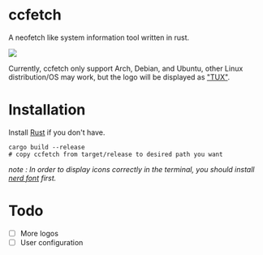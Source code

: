 # ccfetch
A neofetch like system information tool written in rust.

![](https://raw.githubusercontent.com/charleschetty/picturebed/main/picture/2023-11-26_06-31.png)

Currently, ccfetch only support Arch, Debian, and Ubuntu, other Linux distribution/OS may work, but 
the logo will be displayed as ["TUX"](https://en.wikipedia.org/wiki/Tux_(mascot)). 

# Installation

Install [Rust](https://www.rust-lang.org/tools/install) if you don't have. 

```shell
cargo build --release
# copy ccfetch from target/release to desired path you want
```

*note : In order to display icons correctly in the  terminal, you should install [nerd font](https://github.com/ryanoasis/nerd-fonts) first.*

# Todo

- [ ] More logos
- [ ] User configuration 
